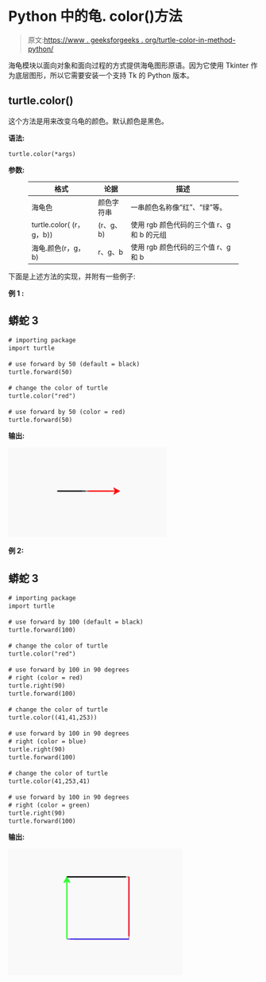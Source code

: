 # Python 中的龟. color()方法

> 原文:[https://www . geeksforgeeks . org/turtle-color-in-method-python/](https://www.geeksforgeeks.org/turtle-color-method-in-python/)

海龟模块以面向对象和面向过程的方式提供海龟图形原语。因为它使用 Tkinter 作为底层图形，所以它需要安装一个支持 Tk 的 Python 版本。

## turtle.color()

这个方法是用来改变乌龟的颜色。默认颜色是黑色。

**语法:**

```
turtle.color(*args)
```

**参数:**

<figure class="table">

| **格式** | **论据** | **描述** |
| --- | --- | --- |
| 海龟色 | 颜色字符串 | 一串颜色名称像“红”、“绿”等。 |
| turtle.color( (r，g，b)) | (r、g、b) | 使用 rgb 颜色代码的三个值 r、g 和 b 的元组 |
| 海龟.颜色(r，g，b) | r、g、b | 使用 rgb 颜色代码的三个值 r、g 和 b |

</figure>

下面是上述方法的实现，并附有一些例子:

**例 1 :**

## 蟒蛇 3

```
# importing package
import turtle

# use forward by 50 (default = black)
turtle.forward(50)

# change the color of turtle
turtle.color("red")

# use forward by 50 (color = red)
turtle.forward(50)
```

**输出:**

![](img/cf0a63bc21fda013f0db84bfafafa20c.png)

**例 2:**

## 蟒蛇 3

```
# importing package
import turtle

# use forward by 100 (default = black)
turtle.forward(100)

# change the color of turtle
turtle.color("red")

# use forward by 100 in 90 degrees
# right (color = red)
turtle.right(90)
turtle.forward(100)

# change the color of turtle
turtle.color((41,41,253))

# use forward by 100 in 90 degrees
# right (color = blue)
turtle.right(90)
turtle.forward(100)

# change the color of turtle
turtle.color(41,253,41)

# use forward by 100 in 90 degrees
# right (color = green)
turtle.right(90)
turtle.forward(100)
```

**输出:**

![](img/b81740d31455e95429b64ff96e9d3545.png)